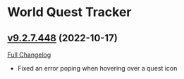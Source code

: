 # World Quest Tracker

## [v9.2.7.448](https://github.com/Tercioo/World-Quest-Tracker/tree/v9.2.7.448) (2022-10-17)
[Full Changelog](https://github.com/Tercioo/World-Quest-Tracker/compare/v9.2.7.447...v9.2.7.448) 

- Fixed an error poping when hovering over a quest icon  
